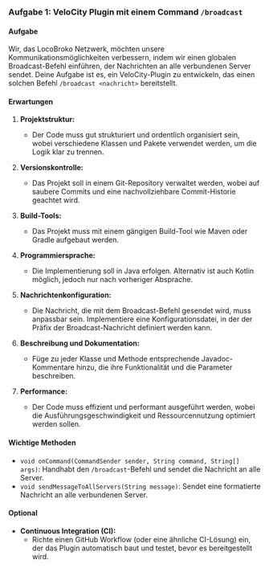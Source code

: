 ### Aufgabe 1: VeloCity Plugin mit einem Command `/broadcast`

#### Aufgabe
Wir, das LocoBroko Netzwerk, möchten unsere Kommunikationsmöglichkeiten verbessern, indem wir einen globalen Broadcast-Befehl einführen, der Nachrichten an alle verbundenen Server sendet. Deine Aufgabe ist es, ein VeloCity-Plugin zu entwickeln, das einen solchen Befehl `/broadcast <nachricht>` bereitstellt.

#### Erwartungen

1. **Projektstruktur:**
   - Der Code muss gut strukturiert und ordentlich organisiert sein, wobei verschiedene Klassen und Pakete verwendet werden, um die Logik klar zu trennen.

2. **Versionskontrolle:**
   - Das Projekt soll in einem Git-Repository verwaltet werden, wobei auf saubere Commits und eine nachvollziehbare Commit-Historie geachtet wird.

3. **Build-Tools:**
   - Das Projekt muss mit einem gängigen Build-Tool wie Maven oder Gradle aufgebaut werden.

4. **Programmiersprache:**
   - Die Implementierung soll in Java erfolgen. Alternativ ist auch Kotlin möglich, jedoch nur nach vorheriger Absprache.

5. **Nachrichtenkonfiguration:**
   - Die Nachricht, die mit dem Broadcast-Befehl gesendet wird, muss anpassbar sein. Implementiere eine Konfigurationsdatei, in der der Präfix der Broadcast-Nachricht definiert werden kann.

6. **Beschreibung und Dokumentation:**
   - Füge zu jeder Klasse und Methode entsprechende Javadoc-Kommentare hinzu, die ihre Funktionalität und die Parameter beschreiben.

7. **Performance:**
   - Der Code muss effizient und performant ausgeführt werden, wobei die Ausführungsgeschwindigkeit und Ressourcennutzung optimiert werden sollen.

#### Wichtige Methoden

- `void onCommand(CommandSender sender, String command, String[] args)`: Handhabt den `/broadcast`-Befehl und sendet die Nachricht an alle Server.
- `void sendMessageToAllServers(String message)`: Sendet eine formatierte Nachricht an alle verbundenen Server.

#### Optional

- **Continuous Integration (CI):**
  - Richte einen GitHub Workflow (oder eine ähnliche CI-Lösung) ein, der das Plugin automatisch baut und testet, bevor es bereitgestellt wird.
